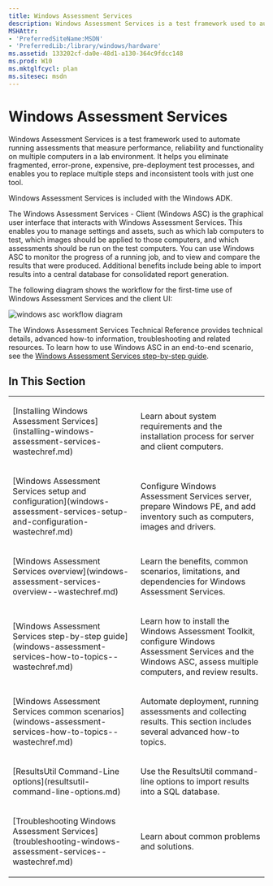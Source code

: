```yaml
---
title: Windows Assessment Services
description: Windows Assessment Services is a test framework used to automate running assessments that measure performance, reliability and functionality on multiple computers in a lab environment.
MSHAttr:
- 'PreferredSiteName:MSDN'
- 'PreferredLib:/library/windows/hardware'
ms.assetid: 133202cf-da0e-48d1-a130-364c9fdcc148
ms.prod: W10
ms.mktglfcycl: plan
ms.sitesec: msdn
---
```


# Windows Assessment Services


Windows Assessment Services is a test framework used to automate running assessments that measure performance, reliability and functionality on multiple computers in a lab environment. It helps you eliminate fragmented, error-prone, expensive, pre-deployment test processes, and enables you to replace multiple steps and inconsistent tools with just one tool.

Windows Assessment Services is included with the Windows ADK.

The Windows Assessment Services - Client (Windows ASC) is the graphical user interface that interacts with Windows Assessment Services. This enables you to manage settings and assets, such as which lab computers to test, which images should be applied to those computers, and which assessments should be run on the test computers. You can use Windows ASC to monitor the progress of a running job, and to view and compare the results that were produced. Additional benefits include being able to import results into a central database for consolidated report generation.

The following diagram shows the workflow for the first-time use of Windows Assessment Services and the client UI:

![windows asc workflow diagram](images/adk-wasc-workflow.jpg)

The Windows Assessment Services Technical Reference provides technical details, advanced how-to information, troubleshooting and related resources. To learn how to use Windows ASC in an end-to-end scenario, see the [Windows Assessment Services step-by-step guide](windows-assessment-services-step-by-step-guide-was.md).

## In This Section


<table>
<colgroup>
<col width="50%" />
<col width="50%" />
</colgroup>
<tbody>
<tr class="odd">
<td><p>[Installing Windows Assessment Services](installing-windows-assessment-services-wastechref.md)</p></td>
<td><p>Learn about system requirements and the installation process for server and client computers.</p></td>
</tr>
<tr class="even">
<td><p>[Windows Assessment Services setup and configuration](windows-assessment-services-setup-and-configuration-wastechref.md)</p></td>
<td><p>Configure Windows Assessment Services server, prepare Windows PE, and add inventory such as computers, images and drivers.</p></td>
</tr>
<tr class="odd">
<td><p>[Windows Assessment Services overview](windows-assessment-services-overview--wastechref.md)</p></td>
<td><p>Learn the benefits, common scenarios, limitations, and dependencies for Windows Assessment Services.</p></td>
</tr>
<tr class="even">
<td><p>[Windows Assessment Services step-by-step guide](windows-assessment-services-how-to-topics--wastechref.md)</p></td>
<td><p>Learn how to install the Windows Assessment Toolkit, configure Windows Assessment Services and the Windows ASC, assess multiple computers, and review results.</p></td>
</tr>
<tr class="odd">
<td><p>[Windows Assessment Services common scenarios](windows-assessment-services-how-to-topics--wastechref.md)</p></td>
<td><p>Automate deployment, running assessments and collecting results. This section includes several advanced how-to topics.</p></td>
</tr>
<tr class="even">
<td><p>[ResultsUtil Command-Line options](resultsutil-command-line-options.md)</p></td>
<td><p>Use the ResultsUtil command-line options to import results into a SQL database.</p></td>
</tr>
<tr class="odd">
<td><p>[Troubleshooting Windows Assessment Services](troubleshooting-windows-assessment-services--wastechref.md)</p></td>
<td><p>Learn about common problems and solutions.</p></td>
</tr>
</tbody>
</table>

 

 

 






